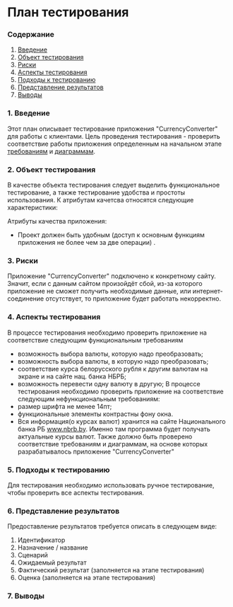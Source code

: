 # План тестирования

### Содержание
  1. [Введение](#1)
  2. [Объект тестирования](#2)
  3. [Риски](#3)
  4. [Аспекты тестирования](#4)
  5. [Подходы к тестированию](#5)<br>
  6. [Представление результатов](#6)
  7. [Выводы](#7)

<a name="1"></a>
### 1. Введение

Этот план описывает тестирование приложения "CurrencyConverter" для работы с клиентами.
Цель проведения тестирования - проверить соответствие работы приложения определенным на начальном этапе [требованиям](https://github.com/Vanya112/CurrencyConverter/blob/master/Documentation/SRS-ru.md) и [диаграммам](https://github.com/Vanya112/CurrencyConverter/tree/master/Documentation/Diagrams).

<a name="2"></a>
### 2. Объект тестирования

В качестве объекта тестирования следует выделить функциональное тестирование, а также тестирование удобства и простоты использования. К атрибутам качетсва относятся следующие характеристики: 

Атрибуты качества приложения:

* Проект должен быть удобным (доступ к основным функциям приложения не более чем за две операции) .

<a name="3"></a>
### 3. Риски

Приложение "CurrencyConverter" подключено к конкретному сайту. Значит, если с данным сайтом произойдёт сбой, из-за которого приложение не сможет получить необходимые данные, или интернет-соединение отсутствует, то приложение будет работать некорректно.

<a name="4"></a>
### 4. Аспекты тестирования

В процессе тестирования необходимо проверить приложение на соответствие следующим функциональным требованиям
* возможность выбора валюты, которую надо преобразовать;
* возможность выбора валюты, в которую надо преобразовать;
* соответствие курса белорусского рубля к другим валютам на экране и на сайте нац. банка НБРБ;
* возможность перевести одну валюту в другую;
В процессе тестирования необходимо проверить приложение на соответствие следующим нефункциональным требованиям:
* размер шрифта не менее 14пт;
* функциональные элементы контрастны фону окна.
* Вся информация(о курсах валют) хранится на сайте Национального банка РБ www.nbrb.by. Именно там программа будет получать актуальные курсы валют.
Также должно быть проверено соответствие требованиям и диаграммам, на основе которых разрабатывалось приложение "CurrencyConverter"

<a name="5"></a>
### 5. Подходы к тестированию

Для тестирования необходимо использовать ручное тестирование, чтобы проверить все аспекты тестирования.

<a name="6"></a>
### 6. Представление результатов

Предоставление результатов требуется описать в следующем виде:

1. Идентификатор
2. Назначение / название
3. Сценарий
4. Ожидаемый результат
5. Фактический результат (заполняется на этапе тестирования)
6. Оценка (заполняется на этапе тестирования)

<a name="7"></a>
### 7. Выводы
